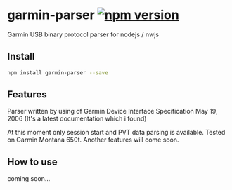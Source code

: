 # garmin-parser [![npm version](https://badge.fury.io/js/garmin-parser.svg)](https://badge.fury.io/js/garmin-parser)
Garmin USB binary protocol parser for nodejs / nwjs

## Install
```sh
npm install garmin-parser --save
```

## Features
Parser written by using of Garmin Device Interface Specification May 19, 2006 (It's a latest documentation which i found)

At this moment only session start and PVT data parsing is available. Tested on Garmin Montana 650t.
Another features will come soon.

## How to use
coming soon...
